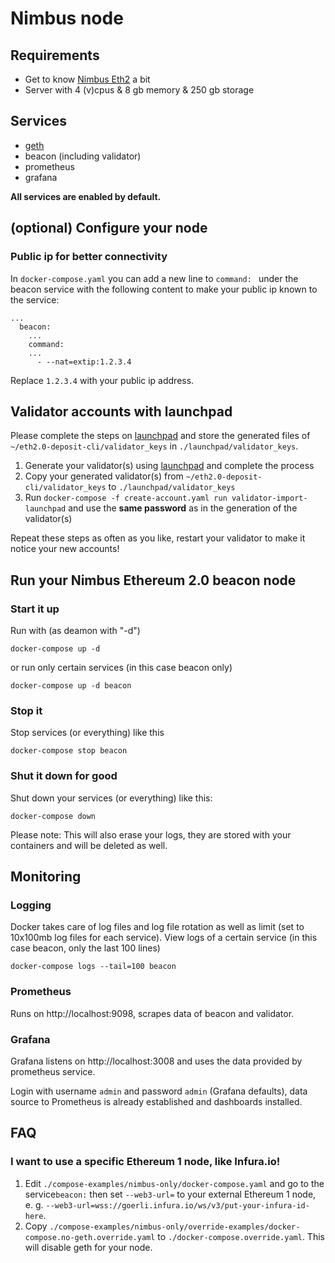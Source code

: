 # Nimbus node

## Requirements
* Get to know [Nimbus Eth2](https://nimbus.team/docs/eth2.html) a bit
* Server with 4 (v)cpus & 8 gb memory & 250 gb storage

## Services
* [geth](https://github.com/ethereum/go-ethereum)
* beacon (including validator)
* prometheus
* grafana

**All services are enabled by default.**

## (optional) Configure your node

### Public ip for better connectivity
In `docker-compose.yaml` you can add a new line to `command: ` under the beacon service with the following content to make your public ip known to the service:
```
...
  beacon:
    ...
    command:
    ...
      - --nat=extip:1.2.3.4
```
Replace `1.2.3.4` with your public ip address.

## Validator accounts with launchpad
Please complete the steps on [launchpad](https://launchpad.ethereum.org/) and store the generated files of `~/eth2.0-deposit-cli/validator_keys` in `./launchpad/validator_keys`. 

1. Generate your validator(s) using [launchpad](https://launchpad.ethereum.org/) and complete the process
2. Copy your generated validator(s) from `~/eth2.0-deposit-cli/validator_keys` to `./launchpad/validator_keys`
3. Run `docker-compose -f create-account.yaml run validator-import-launchpad` and use the **same password** as in the generation of the validator(s)

Repeat these steps as often as you like, restart your validator to make it notice your new accounts!

## Run your Nimbus Ethereum 2.0 beacon node

### Start it up
Run with (as deamon with "-d")
```
docker-compose up -d
```
or run only certain services (in this case beacon only)
```
docker-compose up -d beacon
```

### Stop it
Stop services (or everything) like this
```
docker-compose stop beacon
```

### Shut it down for good
Shut down your services (or everything) like this:
```
docker-compose down
```
Please note: This will also erase your logs, they are stored with your containers and will be deleted as well.

## Monitoring
### Logging
Docker takes care of log files and log file rotation as well as limit (set to 10x100mb log files for each service).
View logs of a certain service (in this case beacon, only the last 100 lines)
```
docker-compose logs --tail=100 beacon
```

### Prometheus
Runs on http://localhost:9098, scrapes data of beacon and validator.

### Grafana
Grafana listens on http://localhost:3008 and uses the data provided by prometheus service.

Login with username `admin` and password `admin` (Grafana defaults), data source to Prometheus is already established and dashboards installed.

## FAQ
### I want to use a specific Ethereum 1 node, like Infura.io!
1. Edit `./compose-examples/nimbus-only/docker-compose.yaml` and go to the service`beacon:` then set `--web3-url=` to your external Ethereum 1 node, e. g. `--web3-url=wss://goerli.infura.io/ws/v3/put-your-infura-id-here`.
2. Copy `./compose-examples/nimbus-only/override-examples/docker-compose.no-geth.override.yaml` to `./docker-compose.override.yaml`. This will disable geth for your node.
